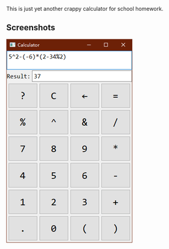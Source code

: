 This is just yet another crappy calculator for school homework.

## Screenshots

![main ui 0](readme_images/main_ui0.png)

